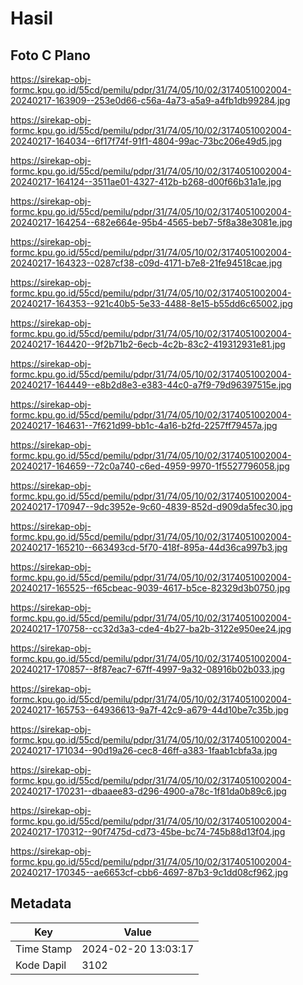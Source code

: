 # Hasil

## Foto C Plano

https://sirekap-obj-formc.kpu.go.id/55cd/pemilu/pdpr/31/74/05/10/02/3174051002004-20240217-163909--253e0d66-c56a-4a73-a5a9-a4fb1db99284.jpg

https://sirekap-obj-formc.kpu.go.id/55cd/pemilu/pdpr/31/74/05/10/02/3174051002004-20240217-164034--6f17f74f-91f1-4804-99ac-73bc206e49d5.jpg

https://sirekap-obj-formc.kpu.go.id/55cd/pemilu/pdpr/31/74/05/10/02/3174051002004-20240217-164124--3511ae01-4327-412b-b268-d00f66b31a1e.jpg

https://sirekap-obj-formc.kpu.go.id/55cd/pemilu/pdpr/31/74/05/10/02/3174051002004-20240217-164254--682e664e-95b4-4565-beb7-5f8a38e3081e.jpg

https://sirekap-obj-formc.kpu.go.id/55cd/pemilu/pdpr/31/74/05/10/02/3174051002004-20240217-164323--0287cf38-c09d-4171-b7e8-21fe94518cae.jpg

https://sirekap-obj-formc.kpu.go.id/55cd/pemilu/pdpr/31/74/05/10/02/3174051002004-20240217-164353--921c40b5-5e33-4488-8e15-b55dd6c65002.jpg

https://sirekap-obj-formc.kpu.go.id/55cd/pemilu/pdpr/31/74/05/10/02/3174051002004-20240217-164420--9f2b71b2-6ecb-4c2b-83c2-419312931e81.jpg

https://sirekap-obj-formc.kpu.go.id/55cd/pemilu/pdpr/31/74/05/10/02/3174051002004-20240217-164449--e8b2d8e3-e383-44c0-a7f9-79d96397515e.jpg

https://sirekap-obj-formc.kpu.go.id/55cd/pemilu/pdpr/31/74/05/10/02/3174051002004-20240217-164631--7f621d99-bb1c-4a16-b2fd-2257ff79457a.jpg

https://sirekap-obj-formc.kpu.go.id/55cd/pemilu/pdpr/31/74/05/10/02/3174051002004-20240217-164659--72c0a740-c6ed-4959-9970-1f5527796058.jpg

https://sirekap-obj-formc.kpu.go.id/55cd/pemilu/pdpr/31/74/05/10/02/3174051002004-20240217-170947--9dc3952e-9c60-4839-852d-d909da5fec30.jpg

https://sirekap-obj-formc.kpu.go.id/55cd/pemilu/pdpr/31/74/05/10/02/3174051002004-20240217-165210--663493cd-5f70-418f-895a-44d36ca997b3.jpg

https://sirekap-obj-formc.kpu.go.id/55cd/pemilu/pdpr/31/74/05/10/02/3174051002004-20240217-165525--f65cbeac-9039-4617-b5ce-82329d3b0750.jpg

https://sirekap-obj-formc.kpu.go.id/55cd/pemilu/pdpr/31/74/05/10/02/3174051002004-20240217-170758--cc32d3a3-cde4-4b27-ba2b-3122e950ee24.jpg

https://sirekap-obj-formc.kpu.go.id/55cd/pemilu/pdpr/31/74/05/10/02/3174051002004-20240217-170857--8f87eac7-67ff-4997-9a32-08916b02b033.jpg

https://sirekap-obj-formc.kpu.go.id/55cd/pemilu/pdpr/31/74/05/10/02/3174051002004-20240217-165753--64936613-9a7f-42c9-a679-44d10be7c35b.jpg

https://sirekap-obj-formc.kpu.go.id/55cd/pemilu/pdpr/31/74/05/10/02/3174051002004-20240217-171034--90d19a26-cec8-46ff-a383-1faab1cbfa3a.jpg

https://sirekap-obj-formc.kpu.go.id/55cd/pemilu/pdpr/31/74/05/10/02/3174051002004-20240217-170231--dbaaee83-d296-4900-a78c-1f81da0b89c6.jpg

https://sirekap-obj-formc.kpu.go.id/55cd/pemilu/pdpr/31/74/05/10/02/3174051002004-20240217-170312--90f7475d-cd73-45be-bc74-745b88d13f04.jpg

https://sirekap-obj-formc.kpu.go.id/55cd/pemilu/pdpr/31/74/05/10/02/3174051002004-20240217-170345--ae6653cf-cbb6-4697-87b3-9c1dd08cf962.jpg


## Metadata

| Key        | Value               |
| ---------- | ------------------- |
| Time Stamp | 2024-02-20 13:03:17 |
| Kode Dapil | 3102                |



